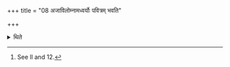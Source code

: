 +++
title = "08 अजाविलोम्नामध्वर्योः पवित्रम् भवति"

+++

<details><summary>थिते</summary>

8. The strainer of the Adhvaryu is (made) out of hair of a he-goat and a ram, and that of the Pratiprasthātr̥ (is made) of (the hair) of a cow and horse.[^1]  

[^1]: See ll and 12.  
</details>
